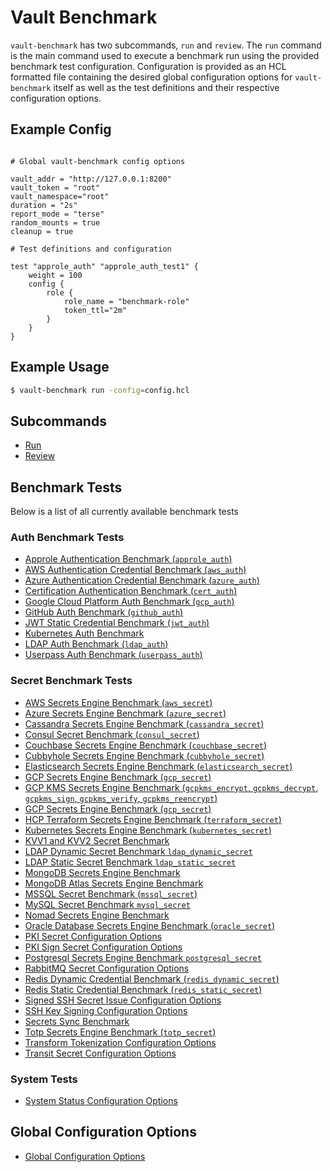 # Vault Benchmark

`vault-benchmark` has two subcommands, `run` and `review`. The `run` command is the main command used to execute a benchmark run using the provided benchmark test configuration. Configuration is provided as an HCL formatted file containing the desired global configuration options for `vault-benchmark` itself as well as the test definitions and their respective configuration options.

## Example Config

```hcl

# Global vault-benchmark config options

vault_addr = "http://127.0.0.1:8200"
vault_token = "root"
vault_namespace="root"
duration = "2s"
report_mode = "terse"
random_mounts = true
cleanup = true

# Test definitions and configuration

test "approle_auth" "approle_auth_test1" {
    weight = 100
    config {
        role {
            role_name = "benchmark-role"
            token_ttl="2m"
        }
    }
}
```

## Example Usage

```bash
$ vault-benchmark run -config=config.hcl
```

## Subcommands

- [Run](commands/run.md)
- [Review](commands/review.md)

## Benchmark Tests

Below is a list of all currently available benchmark tests

### Auth Benchmark Tests

- [Approle Authentication Benchmark (`approle_auth`)](tests/auth-approle.md)
- [AWS Authentication Credential Benchmark (`aws_auth`)](tests/auth-aws.md)
- [Azure Authentication Credential Benchmark (`azure_auth`)](tests/auth-azure.md)
- [Certification Authentication Benchmark (`cert_auth`)](tests/auth-certificate.md)
- [Google Cloud Platform Auth Benchmark (`gcp_auth`)](tests/auth-gcp.md)
- [GitHub Auth Benchmark (`github_auth`)](tests/auth-github.md)
- [JWT Static Credential Benchmark (`jwt_auth`)](tests/auth-jwt.md)
- [Kubernetes Auth Benchmark](tests/auth-k8s.md)
- [LDAP Auth Benchmark (`ldap_auth`)](tests/auth-ldap.md)
- [Userpass Auth Benchmark (`userpass_auth`)](tests/auth-userpass.md)

### Secret Benchmark Tests

- [AWS Secrets Engine Benchmark (`aws_secret`)](tests/secret-aws.md)
- [Azure Secrets Engine Benchmark (`azure_secret`)](tests/secret-azure.md)
- [Cassandra Secrets Engine Benchmark (`cassandra_secret`)](tests/secret-cassandra.md)
- [Consul Secret Benchmark (`consul_secret`)](tests/secret-consul.md)
- [Couchbase Secrets Engine Benchmark (`couchbase_secret`)](tests/secret-couchbase.md)
- [Cubbyhole Secrets Engine Benchmark (`cubbyhole_secret`)](tests/secret-cubbyhole.md)
- [Elasticsearch Secrets Engine Benchmark (`elasticsearch_secret`)](tests/secret-elasticsearch.md)
- [GCP Secrets Engine Benchmark (`gcp_secret`)](tests/secret-gcp.md)
- [GCP KMS Secrets Engine Benchmark (`gcpkms_encrypt`, `gcpkms_decrypt`, `gcpkms_sign`, `gcpkms_verify`, `gcpkms_reencrypt`)](tests/secret-gcpkms.md)
- [GCP Secrets Engine Benchmark (`gcp_secret`)](tests/secret-impersonate-gcp.md)
- [HCP Terraform Secrets Engine Benchmark (`terraform_secret`)](tests/secret-terraform.md)
- [Kubernetes Secrets Engine Benchmark (`kubernetes_secret`)](tests/secret-k8s.md)
- [KVV1 and KVV2 Secret Benchmark](tests/secret-kv.md)
- [LDAP Dynamic Secret Benchmark `ldap_dynamic_secret`](tests/secret-ldap-dynamic.md)
- [LDAP Static Secret Benchmark `ldap_static_secret`](tests/secret-ldap-static.md)
- [MongoDB Secrets Engine Benchmark](tests/secret-mongo.md)
- [MongoDB Atlas Secrets Engine Benchmark](tests/secret-mongodb-atlas.md)
- [MSSQL Secret Benchmark (`mssql_secret`)](tests/secret-mssql.md)
- [MySQL Secret Benchmark `mysql_secret`](tests/secret-mysql.md)
- [Nomad Secrets Engine Benchmark](tests/secret-nomad.md)
- [Oracle Database Secrets Engine Benchmark (`oracle_secret`)](tests/secret-oracle.md)
- [PKI Secret Configuration Options](tests/secret-pki-issue.md)
- [PKI Sign Secret Configuration Options](tests/secret-pki-sign.md)
- [Postgresql Secrets Engine Benchmark `postgresql_secret`](tests/secret-postgresql.md)
- [RabbitMQ Secret Configuration Options](tests/secret-rabbit.md)
- [Redis Dynamic Credential Benchmark (`redis_dynamic_secret`)](tests/secret-redis-dynamic.md)
- [Redis Static Credential Benchmark (`redis_static_secret`)](tests/secret-redis-static.md)
- [Signed SSH Secret Issue Configuration Options](tests/secret-ssh-issue.md)
- [SSH Key Signing Configuration Options](tests/secret-ssh-sign.md)
- [Secrets Sync Benchmark](tests/secret-sync.md)
- [Totp Secrets Engine Benchmark (`totp_secret`)](tests/secret-totp.md)
- [Transform Tokenization Configuration Options](tests/secret-transform-tokenization.md)
- [Transit Secret Configuration Options](tests/secret-transit.md)

### System Tests

- [System Status Configuration Options](tests/system-status.md)

## Global Configuration Options

- [Global Configuration Options](global-configs.md)
